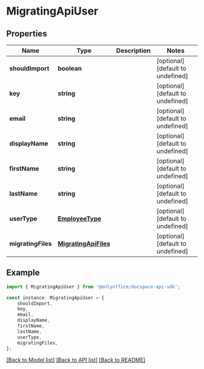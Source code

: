# MigratingApiUser


## Properties

Name | Type | Description | Notes
------------ | ------------- | ------------- | -------------
**shouldImport** | **boolean** |  | [optional] [default to undefined]
**key** | **string** |  | [optional] [default to undefined]
**email** | **string** |  | [optional] [default to undefined]
**displayName** | **string** |  | [optional] [default to undefined]
**firstName** | **string** |  | [optional] [default to undefined]
**lastName** | **string** |  | [optional] [default to undefined]
**userType** | [**EmployeeType**](EmployeeType.md) |  | [optional] [default to undefined]
**migratingFiles** | [**MigratingApiFiles**](MigratingApiFiles.md) |  | [optional] [default to undefined]

## Example

```typescript
import { MigratingApiUser } from '@onlyoffice/docspace-api-sdk';

const instance: MigratingApiUser = {
    shouldImport,
    key,
    email,
    displayName,
    firstName,
    lastName,
    userType,
    migratingFiles,
};
```

[[Back to Model list]](../README.md#documentation-for-models) [[Back to API list]](../README.md#documentation-for-api-endpoints) [[Back to README]](../README.md)
